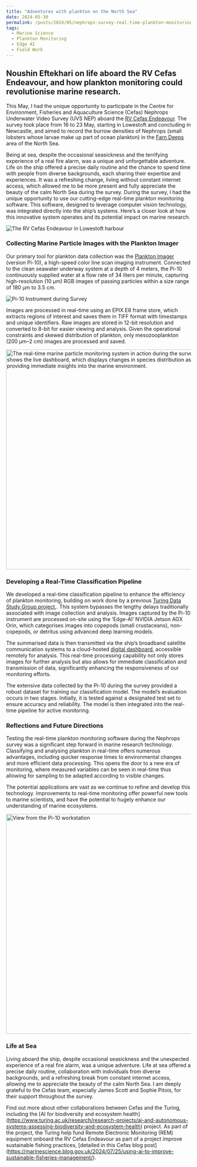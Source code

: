 ```yaml
---
title: "Adventures with plankton on the North Sea"
date: 2024-05-30
permalink: /posts/2024/05/nephrops-survey-real-time-plankton-monitoring/
tags:
  - Marine Science
  - Plankton Monitoring
  - Edge AI
  - Field Work
---
```

## Noushin Eftekhari on life aboard the RV Cefas Endeavour, and how plankton monitoring could revolutionise marine research.

This May, I had the unique opportunity to participate in the Centre for Environment, Fisheries and Aquaculture Science (Cefas) Nephrops Underwater Video Survey (UVS NEP) aboard the [RV Cefas Endeavour](https://www.cefas.co.uk/about-us/facilities/rv-cefas-endeavour/). The survey took place from 16 to 23 May, starting in Lowestoft and concluding in Newcastle, and aimed to record the burrow densities of Nephrops (small lobsters whose larvae make up part of ocean plankton) in the [Farn Deeps](https://www.gov.uk/government/publications/highly-protected-marine-areas-north-east-of-farnes-deep) area of the North Sea. 

Being at sea, despite the occasional seasickness and the terrifying experience of a real fire alarm, was a unique and unforgettable adventure. Life on the ship offered a precise daily routine and the chance to spend time with people from diverse backgrounds, each sharing their expertise and experiences. It was a refreshing change, living without constant internet access, which allowed me to be more present and fully appreciate the beauty of the calm North Sea during the survey. 
During the survey, I had the unique opportunity to use our cutting-edge real-time plankton monitoring software. This software, designed to leverage computer vision technology, was integrated directly into the ship’s systems. Here’s a closer look at how this innovative system operates and its potential impact on marine research. 


![The RV Cefas Endeavour in Lowestoft harbour](/images/CE.jpg)


### Collecting Marine Particle Images with the Plankton Imager

Our primary tool for plankton data collection was the [Plankton Imager](https://www.planktonanalytics.com/) (version Pi-10), a high-speed color line scan imaging instrument. Connected to the clean seawater underway system at a depth of 4 meters, the Pi-10 continuously supplied water at a flow rate of 34 liters per minute, capturing high-resolution (10 µm) RGB images of passing particles within a size range of 180 µm to 3.5 cm.

![Pi-10 Instrument during Survey](/images/Pi-10.png)

Images are processed in real-time using an EPIX E8 frame store, which extracts regions of interest and saves them in TIFF format with timestamps and unique identifiers. Raw images are stored in 12-bit resolution and converted to 8-bit for easier viewing and analysis. Given the operational constraints and skewed distribution of plankton, only mesozooplankton (200 µm–2 cm) images are processed and saved.


<img src="/images/PC.png" alt="The real-time marine particle monitoring system in action during the survey. This image shows the live dashboard, which displays changes in species distribution as they occur, providing immediate insights into the marine environment." width="600"/>

### Developing a Real-Time Classification Pipeline

We developed a real-time classification pipeline to enhance the efficiency of plankton monitoring, building on work done by a previous [Turing Data Study Group project](https://www.turing.ac.uk/news/publications/data-study-group-final-report-centre-environment-fisheries-and-aquaculture),. This system bypasses the lengthy delays traditionally associated with image collection and analysis. Images captured by the Pi-10 instrument are processed on-site using the ‘Edge-AI’ NVIDIA Jetson AGX Orin, which categorises images into copepods (small crustaceans), non-copepods, or detritus using advanced deep learning models. 

The summarised data is then transmitted via the ship’s broadband satellite communication systems to a cloud-hosted [digital dashboard](https://planktonapi-dev.cefastest.co.uk), accessible remotely for analysis. This real-time processing capability not only stores images for further analysis but also allows for immediate classification and transmission of data, significantly enhancing the responsiveness of our monitoring efforts. 

The extensive data collected by the Pi-10 during the survey provided a robust dataset for training our classification model. The model’s evaluation occurs in two stages. Initially, it is tested against a designated test set to ensure accuracy and reliability. The model is then integrated into the real-time pipeline for active monitoring. 

### Reflections and Future Directions

Testing the real-time plankton monitoring software during the Nephrops survey was a significant step forward in marine research technology. Classifying and analysing plankton in real-time offers numerous advantages, including quicker response times to environmental changes and more efficient data processing. This opens the door to a new era of monitoring, where measured variables can be seen in real-time thus allowing for sampling to be adapted according to visible changes. 

The potential applications are vast as we continue to refine and develop this technology. Improvements to real-time monitoring offer powerful new tools to marine scientists, and have the potential to hugely enhance our understanding of marine ecosystems. 

<img src="/images/view.png" alt="View from the Pi-10 workstation" width="600"/>

### Life at Sea

Living aboard the ship, despite occasional seasickness and the unexpected experience of a real fire alarm, was a unique adventure. Life at sea offered a precise daily routine, collaboration with individuals from diverse backgrounds, and a refreshing break from constant internet access, allowing me to appreciate the beauty of the calm North Sea. I am deeply grateful to the Cefas team, especially James Scott and Sophie Pitois, for their support throughout the survey.

Find out more about other collaborations between Cefas and the Turing, including the [AI for biodiversity and ecosystem health] (https://www.turing.ac.uk/research/research-projects/ai-and-autonomous-systems-assessing-biodiversity-and-ecosystem-health) project. As part of the project, the Turing help fund Remote Electronic Monitoring (REM) equipment onboard the RV Cefas Endeavour as part of a project improve sustainable fishing practices, [detailed in this Cefas blog post] (https://marinescience.blog.gov.uk/2024/07/25/using-ai-to-improve-sustainable-fisheries-management/). 
